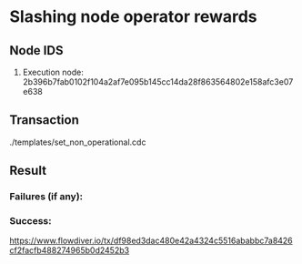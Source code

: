 # Slashing node operator rewards

## Node IDS
1. Execution node: 2b396b7fab0102f104a2af7e095b145cc14da28f863564802e158afc3e07e638


## Transaction 
./templates/set_non_operational.cdc

## Result

### Failures (if any):

### Success:
https://www.flowdiver.io/tx/df98ed3dac480e42a4324c5516ababbc7a8426cf2facfb488274965b0d2452b3
